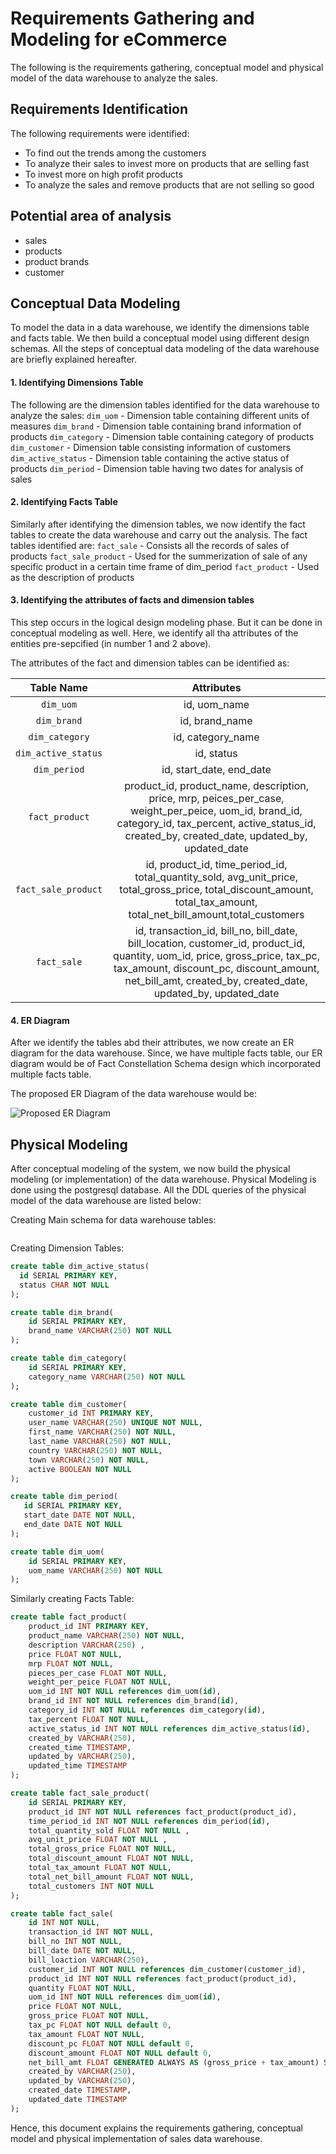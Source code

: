 # Requirements Gathering and Modeling for eCommerce
The following is the requirements gathering, conceptual model and physical model of the data warehouse to analyze the sales.

## Requirements Identification
The following requirements were identified:
- To find out the trends among the customers
- To analyze their sales to invest more on products that are selling fast 
- To invest more on high profit products
- To analyze the sales and remove products that are not selling so good

## Potential area of analysis
- sales
- products
- product brands
- customer

## Conceptual Data Modeling

To model the data in a data warehouse, we identify the dimensions table and facts table. We then build a conceptual model using different design schemas. All the steps of conceptual data modeling of the data warehouse are briefly explained hereafter.

#### 1. Identifying Dimensions Table
The following are the dimension tables identified for the data warehouse to analyze the sales:
```dim_uom``` - Dimension table containing different units of measures
```dim_brand``` - Dimension table containing brand information of products
```dim_category``` - Dimension table containing category of products
```dim_customer``` - Dimension table consisting information of customers
```dim_active_status``` - Dimension table containing the active status of products
```dim_period``` - Dimension table having two dates for analysis of sales

#### 2. Identifying Facts Table
Similarly after identifying the dimension tables, we now identify the fact tables to create the data warehouse and carry out the analysis. The fact tables identified are:
```fact_sale``` - Consists all the records of sales of products 
```fact_sale_product``` - Used for the summerization of sale of any specific product in a certain time frame of dim_period
```fact_product``` - Used as the description of products 

#### 3. Identifying the attributes of facts and dimension tables
This step occurs in the logical design modeling phase. But it can be done in conceptual modeling as well. Here, we identify all tha attributes of the entities pre-sepcified (in number 1 and 2 above).

The attributes of the fact and dimension tables can be identified as:

| Table Name | Attributes | 
| :---: | :---: | 
| ```dim_uom``` | id, uom_name | 
| ```dim_brand``` | id, brand_name | 
| ```dim_category``` | id, category_name | 
| ```dim_active_status``` | id, status | 
| ```dim_period``` | id, start_date, end_date | 
| ```fact_product``` | product_id, product_name, description, price, mrp, peices_per_case, weight_per_peice, uom_id, brand_id, category_id, tax_percent, active_status_id, created_by, created_date, updated_by, updated_date | 
|```fact_sale_product```|id, product_id, time_period_id, total_quantity_sold, avg_unit_price, total_gross_price, total_discount_amount, total_tax_amount, total_net_bill_amount,total_customers|
|```fact_sale```|id, transaction_id, bill_no, bill_date, bill_location, customer_id, product_id, quantity, uom_id, price, gross_price, tax_pc, tax_amount, discount_pc, discount_amount, net_bill_amt, created_by, created_date, updated_by, updated_date|

#### 4. ER Diagram
After we identify the tables abd their attributes, we now create an ER diagram for the data warehouse. Since, we have multiple facts table, our ER diagram would be of Fact Constellation Schema design which incorporated multiple facts table.

The proposed ER Diagram of the data warehouse would be:

![Proposed ER Diagram](data-warehouse-design.drawio.png)

## Physical Modeling

After conceptual modeling of the system, we now build the physical modeling (or implementation) of the data warehouse. Physical Modeling is done using the postgresql database. All the DDL queries of the physical model of the data warehouse are listed below:

Creating Main schema for data warehouse tables:
```sql
```
Creating Dimension Tables:
```sql
create table dim_active_status(
  id SERIAL PRIMARY KEY,
  status CHAR NOT NULL
);
```

```sql
create table dim_brand(
    id SERIAL PRIMARY KEY,
    brand_name VARCHAR(250) NOT NULL
);
```
```sql
create table dim_category(
    id SERIAL PRIMARY KEY,
    category_name VARCHAR(250) NOT NULL
);
```
```sql
create table dim_customer(
    customer_id INT PRIMARY KEY,
    user_name VARCHAR(250) UNIQUE NOT NULL,
    first_name VARCHAR(250) NOT NULL,
    last_name VARCHAR(250) NOT NULL,
    country VARCHAR(250) NOT NULL,
    town VARCHAR(250) NOT NULL,
    active BOOLEAN NOT NULL
);
```
```sql
create table dim_period(
   id SERIAL PRIMARY KEY,
   start_date DATE NOT NULL,
   end_date DATE NOT NULL
);
```
```sql
create table dim_uom(
    id SERIAL PRIMARY KEY,
    uom_name VARCHAR(250) NOT NULL
);
```
Similarly creating Facts Table: 
```sql
create table fact_product(
    product_id INT PRIMARY KEY,
    product_name VARCHAR(250) NOT NULL,
    description VARCHAR(250) ,
    price FLOAT NOT NULL,
    mrp FLOAT NOT NULL,
    pieces_per_case FLOAT NOT NULL,
    weight_per_peice FLOAT NOT NULL,
    uom_id INT NOT NULL references dim_uom(id),
    brand_id INT NOT NULL references dim_brand(id),
    category_id INT NOT NULL references dim_category(id),
    tax_percent FLOAT NOT NULL,
    active_status_id INT NOT NULL references dim_active_status(id),
    created_by VARCHAR(250),
    created_time TIMESTAMP,
    updated_by VARCHAR(250),
    updated_time TIMESTAMP
);
```
```sql
create table fact_sale_product(
    id SERIAL PRIMARY KEY,
    product_id INT NOT NULL references fact_product(product_id),
    time_period_id INT NOT NULL references dim_period(id),
    total_quantity_sold FLOAT NOT NULL ,
    avg_unit_price FLOAT NOT NULL ,
    total_gross_price FLOAT NOT NULL,
    total_discount_amount FLOAT NOT NULL,
    total_tax_amount FLOAT NOT NULL,
    total_net_bill_amount FLOAT NOT NULL,
    total_customers INT NOT NULL
);
```
```sql
create table fact_sale(
    id INT NOT NULL,
    transaction_id INT NOT NULL,
    bill_no INT NOT NULL,
    bill_date DATE NOT NULL,
    bill_loaction VARCHAR(250),
    customer_id INT NOT NULL references dim_customer(customer_id),
    product_id INT NOT NULL references fact_product(product_id),
    quantity FLOAT NOT NULL,
    uom_id INT NOT NULL references dim_uom(id),
    price FLOAT NOT NULL,
    gross_price FLOAT NOT NULL,
    tax_pc FLOAT NOT NULL default 0,
    tax_amount FLOAT NOT NULL,
    discount_pc FLOAT NOT NULL default 0,
    discount_amount FLOAT NOT NULL default 0,
    net_bill_amt FLOAT GENERATED ALWAYS AS (gross_price + tax_amount) STORED,
    created_by VARCHAR(250),
    updated_by VARCHAR(250),
    created_date TIMESTAMP,
    updated_date TIMESTAMP
);
```

Hence, this document explains the requirements gathering, conceptual model and physical implementation of sales data warehouse.
